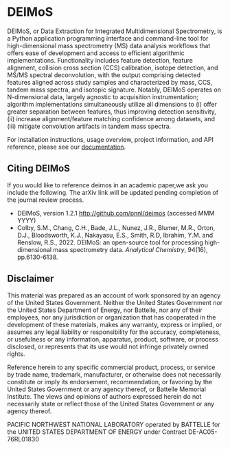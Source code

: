 DEIMoS
=======
DEIMoS, or Data Extraction for Integrated Multidimensional Spectrometry, is a Python application 
programming interface and command-line tool for high-dimensional mass spectrometry (MS) data 
analysis workflows that offers ease of development and access to efficient algorithmic implementations. 
Functionality includes feature detection, feature alignment, collision cross section (CCS) calibration, 
isotope detection, and MS/MS spectral deconvolution, with the output comprising detected features aligned 
across study samples and characterized by mass, CCS, tandem mass spectra, and isotopic signature. 
Notably, DEIMoS operates on N-dimensional data, largely agnostic to acquisition instrumentation; 
algorithm implementations simultaneously utilize all dimensions to (i) offer greater separation between features, 
thus improving detection sensitivity, (ii) increase alignment/feature matching confidence among datasets, 
and (iii) mitigate convolution artifacts in tandem mass spectra.

For installation instructions, usage overview, project information, and API reference, please see our [documentation](https://deimos.readthedocs.io).

Citing DEIMoS
-------------
If you would like to reference deimos in an academic paper,we ask you include the following.
The arXiv link will be updated pending completion of the journal review process.
* DEIMoS, version 1.2.1 http://github.com/pnnl/deimos (accessed MMM YYYY)
* Colby, S.M., Chang, C.H., Bade, J.L., Nunez, J.R., Blumer, M.R., Orton, D.J., Bloodsworth, K.J., Nakayasu, E.S., Smith, R.D, Ibrahim, Y.M. and Renslow, R.S., 2022. DEIMoS: an open-source tool for processing high-dimensional mass spectrometry data. *Analytical Chemistry*, 94(16), pp.6130-6138.

Disclaimer
----------
This material was prepared as an account of work sponsored by an agency of the United States Government. Neither the United States Government nor the United States Department of Energy, nor Battelle, nor any of their employees, nor any jurisdiction or organization that has cooperated in the development of these materials, makes any warranty, express or implied, or assumes any legal liability or responsibility for the accuracy, completeness, or usefulness or any information, apparatus, product, software, or process disclosed, or represents that its use would not infringe privately owned rights.

Reference herein to any specific commercial product, process, or service by trade name, trademark, manufacturer, or otherwise does not necessarily constitute or imply its endorsement, recommendation, or favoring by the United States Government or any agency thereof, or Battelle Memorial Institute. The views and opinions of authors expressed herein do not necessarily state or reflect those of the United States Government or any agency thereof.

PACIFIC NORTHWEST NATIONAL LABORATORY operated by BATTELLE for the UNITED STATES DEPARTMENT OF ENERGY under Contract DE-AC05-76RL01830
